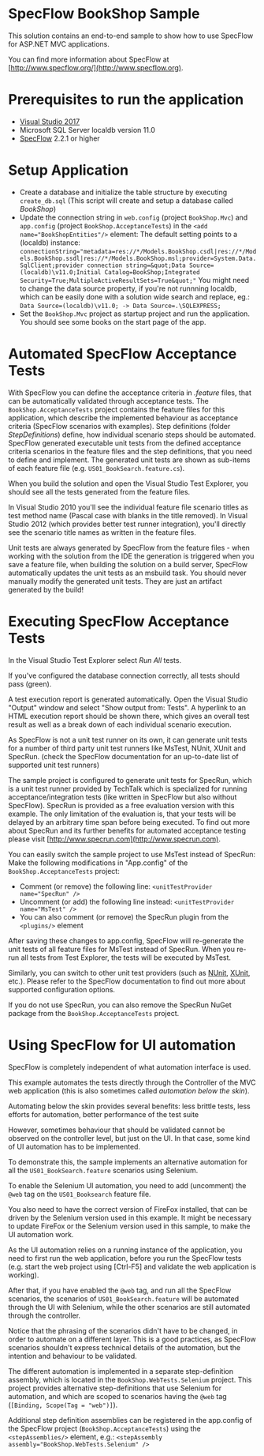 SpecFlow BookShop Sample
========================

This solution contains an end-to-end sample to show how to use SpecFlow for 
ASP.NET MVC applications.

You can find more information about SpecFlow at [http://www.specflow.org/](http://www.specflow.org).

Prerequisites to run the application
====================================

- [Visual Studio 2017](https://www.visualstudio.com/downloads/)
- Microsoft SQL Server localdb version 11.0
- [SpecFlow](http://www.specflow.org/) 2.2.1 or higher

Setup Application
=================

- Create a database and initialize the table structure by executing `create_db.sql`
  (This script will create and setup a database called *BookShop*)
- Update the connection string in
  `web.config` (project `BookShop.Mvc`) and `app.config` (project `BookShop.AcceptanceTests`)
  in the `<add name="BookShopEntities"/>` element:
  The default setting points to a (localdb) instance:
  `connectionString="metadata=res://*/Models.BookShop.csdl|res://*/Models.BookShop.ssdl|res://*/Models.BookShop.msl;provider=System.Data.SqlClient;provider connection string=&quot;Data Source=(localdb)\v11.0;Initial Catalog=BookShop;Integrated Security=True;MultipleActiveResultSets=True&quot;"`
  You might need to change the data source property, if you're not runnning localdb,
  which can be easily done with a solution wide search and replace, eg.:
    `Data Source=(localdb)\v11.0; -> Data Source=.\SQLEXPRESS;`
- Set the `BookShop.Mvc` project as startup project and run the application. You
  should see some books on the start page of the app.

Automated SpecFlow Acceptance Tests
===================================

With SpecFlow you can define the acceptance criteria in *.feature* files, that 
can be automatically validated through acceptance tests. 
The `BookShop.AcceptanceTests` project contains the feature files for this application,
which describe the implemented behaviour as acceptance criteria (SpecFlow scenarios with examples).
Step definitions (folder *StepDefinitions*) define, how individual scenario steps should be automated.
SpecFlow generated executable unit tests from the defined acceptance criteria scenarios
in the feature files and the step definitions, that you need to define and implement.
The generated unit tests are shown as sub-items of each feature file (e.g. `US01_BookSearch.feature.cs`).

When you build the solution and open the Visual Studio Test Explorer, you should
see all the tests generated from the feature files.

In Visual Studio 2010 you'll see the individual feature file scenario titles
as test method name (Pascal case with blanks in the title removed).
In Visual Studio 2012 (which provides better test runner integration), you'll directly
see the scenario title names as written in the feature files.

Unit tests are always generated by SpecFlow from the feature files -
when working with the solution from the IDE the generation is triggered when you save a feature file,
when building the solution on a build server, SpecFlow automatically updates the unit tests as an msbuild task.
You should never manually modify the generated unit tests. They are just an artifact generated by the build!

Executing SpecFlow Acceptance Tests
===================================

In the Visual Studio Test Explorer select *Run All* tests.

If you've configured the database connection correctly, all tests should pass (green).

A test execution report is generated automatically.
Open the Visual Studio "Output" window and select "Show output from: Tests".
A hyperlink to an HTML execution report should be shown there, which gives an overall test result as well as a break down of each individual scenario execution.

As SpecFlow is not a unit test runner on its own, it can generate unit tests for a number of third party unit test runners like MsTest, NUnit, XUnit and SpecRun.
(check the SpecFlow documentation for an up-to-date list of supported unit test runners)

The sample project is configured to generate unit tests for SpecRun, which is a
unit test runner provided by TechTalk which is specialized for running acceptance/integration tests
(like written in SpecFlow but also without SpecFlow).
SpecRun is provided as a free evaluation version with this example. The only
limitation of the evaluation is, that your tests will be delayed by an arbitrary
time span before being executed.
To find out more about SpecRun and its further benefits for automated acceptance testing
please visit [http://www.specrun.com](http://www.specrun.com).

You can easily switch the sample project to use MsTest instead of SpecRun:
Make the following modifications in "App.config" of the `BookShop.AcceptanceTests` project:

- Comment (or remove) the following line:
`<unitTestProvider name="SpecRun" />`
- Uncomment (or add) the following line instead:
`<unitTestProvider name="MsTest" />`
- You can also comment (or remove) the SpecRun plugin from the `<plugins/>` element

After saving these changes to app.config, SpecFlow will re-generate the unit tests
of all feature files for MsTest instead of SpecRun. When you re-run all tests from
Test Explorer, the tests will be executed by MsTest.

Similarly, you can switch to other unit test providers (such as [NUnit](http://nunit.org/), [XUnit](https://xunit.github.io/), etc.).
Please refer to the SpecFlow documentation to find out more about supported configuration options.

If you do not use SpecRun, you can also remove the SpecRun NuGet package from the `BookShop.AcceptanceTests` project.

Using SpecFlow for UI automation
================================

SpecFlow is completely independent of what automation interface is used.

This example automates the tests directly through the Controller of the
MVC web application (this is also sometimes called *automation below the skin*).

Automating below the skin provides several benefits:
less brittle tests, less efforts for automation, better performance of the test suite

However, sometimes behaviour that should be validated cannot be observed
on the controller level, but just on the UI. In that case, some kind of
UI automation has to be implemented.

To demonstrate this, the sample implements an alternative automation for all the
`US01_BookSearch.feature` scenarios using Selenium.

To enable the Selenium UI automation, you need to add (uncomment) the
`@web` tag on the `US01_Booksearch` feature file.

You also need to have the correct version of FireFox installed, that can be
driven by the Selenium version used in this example. It might be necessary
to update FireFox or the Selenium version used in this sample, to make
the UI automation work.

As the UI automation relies on a running instance of the application,
you need to first run the web application, before you run the SpecFlow tests
(e.g. start the web project using [Ctrl-F5] and validate the web application is working).

After that, if you have enabled the `@web` tag, and run all the SpecFlow scenarios,
the scenarios of `US01_BookSearch.feature` will be automated through the UI
with Selenium, while the other scenarios are still automated through the controller.

Notice that the phrasing of the scenarios didn't have to be changed, in order
to automate on a different layer. This is a good practices, as SpecFlow scenarios
shouldn't express technical details of the automation, but the intention and
behaviour to be validated.

The different automation is implemented in a separate step-definition assembly,
which is located in the `BookShop.WebTests.Selenium` project.
This project provides alternative step-definitions that use Selenium for automation,
and which are scoped to scenarios having the `@web` tag (`[Binding, Scope(Tag = "web")]`).

Additional step definition assemblies can be registered in the app.config of the
SpecFlow project (`BookShop.AcceptanceTests`) using the `<stepAssemblies/>` element, e.g.:
`<stepAssembly assembly="BookShop.WebTests.Selenium" />`
